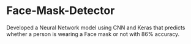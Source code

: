# Face-Mask-Detector
Developed a Neural Network model using CNN and Keras that predicts whether a person is wearing a Face mask or not with 86% accuracy.
